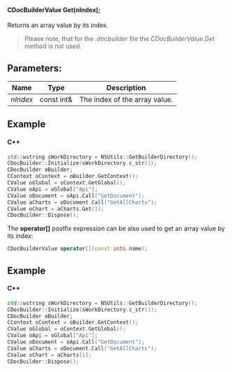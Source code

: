 #### CDocBuilderValue Get(nIndex);

Returns an array value by its index.

> Please note, that for the *.docbuilder* file the *CDocBuilderValue.Get* method is not used.

## Parameters:

| Name     | Type       | Description                   |
| -------- | ---------- | ----------------------------- |
| *nIndex* | const int& | The index of the array value. |

## Example

#### C++

```c++
std::wstring sWorkDirectory = NSUtils::GetBuilderDirectory();
CDocBuilder::Initialize(sWorkDirectory.c_str());
CDocBuilder oBuilder;
CContext oContext = oBuilder.GetContext();
CValue oGlobal = oContext.GetGlobal();
CValue oApi = oGlobal["Api"];
CValue oDocument = oApi.Call("GetDocument");
CValue aCharts = oDocument.Call("GetAllCharts");
CValue oChart = aCharts.Get(1);
CDocBuilder::Dispose();
```

The **operator\[]** postfix expression can be also used to get an array value by its index:

```c++
CDocBuilderValue operator[](const int& name);
```

## Example

#### C++

```c++
std::wstring sWorkDirectory = NSUtils::GetBuilderDirectory();
CDocBuilder::Initialize(sWorkDirectory.c_str());
CDocBuilder oBuilder;
CContext oContext = oBuilder.GetContext();
CValue oGlobal = oContext.GetGlobal();
CValue oApi = oGlobal["Api"];
CValue oDocument = oApi.Call("GetDocument");
CValue aCharts = oDocument.Call("GetAllCharts");
CValue oChart = aCharts[1];
CDocBuilder::Dispose();
```
